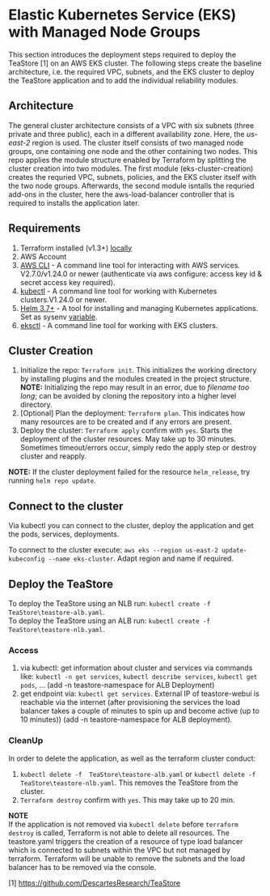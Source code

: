 # Elastic Kubernetes Service (EKS) with Managed Node Groups

This section introduces the deployment steps required to deploy the TeaStore [1] on an AWS EKS cluster. The following steps create the baseline architecture, i.e. the required VPC, subnets, and the EKS cluster to deploy the TeaStore application and to add the individual reliability modules.


## Architecture

The general cluster architecture consists of a VPC with six subnets (three private and three public), each in a different availability zone. Here, the *us-east-2* region is used. The cluster itself consists of two managed node groups, one containing one node and the other containing two nodes. This repo applies the module structure enabled by Terraform by splitting the cluster creation into two modules. The first module (eks-cluster-creation) creates the requried VPC, subnets, policies, and the EKS cluster itself with the two node groups. Afterwards, the second module isntalls the requried add-ons in the cluster, here the aws-load-balancer controller that is required to installs the application later. 


## Requirements

1. Terraform installed (v1.3+) [locally](https://developer.hashicorp.com/terraform/downloads?product_intent=terraform)
2. AWS Account
3. [AWS CLI](https://docs.aws.amazon.com/cli/latest/userguide/getting-started-install.html) - A command line tool for interacting with AWS services. V2.7.0/v1.24.0 or newer (authenticate via aws configure: access key id & secret access key required).
4. [kubectl](https://kubernetes.io/de/docs/tasks/tools/install-kubectl/) - A command line tool for working with Kubernetes clusters.V1.24.0 or newer.
5. [Helm 3.7+](https://helm.sh/) - A tool for installing and managing Kubernetes applications. Set as sysenv [variable](https://phoenixnap.com/kb/install-helm).
6. [eksctl](https://eksctl.io/) - A command line tool for working with EKS clusters.



## Cluster Creation

1. Initialize the repo: ``Terraform init``. This initializes the working directory by installing plugins and the modules created in the project structure. **NOTE:** Initializing the repo may result in an error, due to *filename too long*; can be avoided by cloning the repository into a higher level directory.
2. [Optional] Plan the deployment: ``Terraform plan``. This indicates how many resources are to be created and if any errors are present.
3. Deploy the cluster: ``Terraform apply`` confirm with ``yes``. Starts the deployment of the cluster resources. May take up to 30 minutes. Sometimes timeout/errors occur, simply redo the apply step or destroy cluster and reapply.   

**NOTE:** If the cluster deployment failed for the resource `helm_release`, try running `` helm repo update ``.


## Connect to the cluster

Via kubectl you can connect to the cluster, deploy the application and get the pods, services, deployments.

To connect to the cluster execute: ``aws eks --region us-east-2 update-kubeconfig --name eks-cluster``. Adapt region and name if required.

## Deploy the TeaStore

To deploy the TeaStore using an NLB run: ``kubectl create -f TeaStore\teastore-alb.yaml``.   
To deploy the TeaStore using an ALB run: ``kubectl create -f TeaStore\teastore-nlb.yaml``. 

### Access

1. via kubectl: get information about cluster and services via commands like: ``kubectl -n get services``, ``kubectl describe services``, ``kubectl get pods``, ... (add -n teastore-namespace for ALB Deployment)
2. get endpoint via: ``kubectl get services``. External IP of teastore-webui is reachable via the internet (after provisioning the services the load balancer takes a couple of minutes to spin up and become active (up to 10 minutes)) (add -n teastore-namespace for ALB deployment).

### CleanUp

In order to delete the application, as well as the terraform cluster conduct:
1. `` kubectl delete -f  TeaStore\teastore-alb.yaml `` or `` kubectl delete -f  TeaStore\teastore-nlb.yaml ``. This removes the TeaStore from the cluster. 
2. ``Terraform destroy`` confirm with ``yes``. This may take up to 20 min. 


**NOTE**  
If the application is not removed via ``kubectl delete`` before ``terraform destroy`` is called, Terraform is not able to delete all resources. The teastore.yaml triggers the creation of a resource of type load balancer which is connected to subnets within the VPC but not managed by terraform. Terraform will be unable to remove the subnets and the load balancer has to be removed via the console.

[1] https://github.com/DescartesResearch/TeaStore

